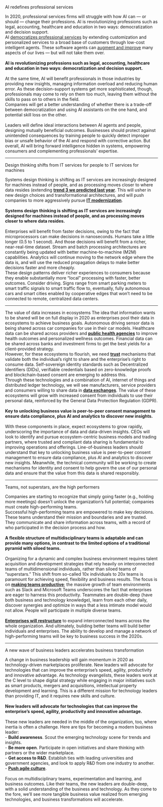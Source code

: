 
AI redefines professional services

In 2020, professional services firms will struggle with how AI can — or should — change their professions. AI is revolutionizing professions such as legal, accounting, healthcare and education in two ways: democratization and decision support.<br>AI [democratizes professional services](https://www.dxc.technology/analytics/insights/146174-ai_predictions_for_2019_2021) by extending customization and personalized services to a broad base of customers through low-cost intelligent agents. These software agents can [augment and improve](https://www.dxc.technology/workplace_and_mobility/insights/143658-how_digital_solutions_deliver_the_support_experience_employees_want) many aspects of our lives — but will not take them over.<br><br>**AI is revolutionizing professions such as legal, accounting, healthcare and education in two ways: democratization and decision support.**<br><br>At the same time, AI will benefit professionals in those industries by providing new insights, managing information overload and reducing human error. As these decision-support systems get more sophisticated, though, professionals may come to rely on them too much, leaving them without the skills to pass on to others in the field.<br>Companies will get a better understanding of whether there is a trade-off between democratization and using AI assistants on the one hand, and potential skill loss on the other.<br><br>Leaders will define ideal interactions between AI agents and people, designing mutually beneficial outcomes. Businesses should protect against unintended consequences by training people to quickly detect improper bias or unsafe behavior of the AI and respond with corrective action. But overall, AI will bring forward intelligence hidden in systems, empowering consumers and complementing professionals’ expertise.


---

Design thinking shifts from IT services for people to IT services for machines

Systems design thinking is shifting as IT services are increasingly designed for machines instead of people, and as processing moves closer to where data resides (extending [**trend 3 we predicted last year**](https://www.dxc.technology/innovation/insights/145729-6_digital_trends_to_accelerate_business_transformation_in_2019). This will usher in new design choices and transformational architectures, and will push companies to more aggressively pursue [**IT modernization**](https://www.dxc.technology/digital_transformation/insights/147254-use_it_modernization_to_accelerate_and_scale_business_transformation).<br><br>**Systems design thinking is shifting as IT services are increasingly designed for machines instead of people, and as processing moves closer to where data resides.** <br><br> Enterprises will benefit from faster decisions, owing to the fact that microprocessors can make decisions in nanoseconds. Humans take a little longer (0.5 to 1 second). And those decisions will benefit from a richer, near-real-time dataset. Stream and batch processing architectures are constantly being updated with better machine-to-machine (M2M) capabilities. Analytics will continue moving to the network edge where the data is, and will use the reduced propagation delays to make better decisions faster and more cheaply.<br>These design patterns deliver richer experiences to consumers because they enable substantially more “local” processing with faster, better outcomes. Consider driving. Signs range from smart parking meters to smart traffic signals to smart traffic flow to, eventually, fully autonomous cars and smart cities enabled by cooperative edges that won’t need to be connected to remote, centralized data centers.

----

The value of data increases in ecosystems
The idea that information wants to be shared will be on full display in 2020 as enterprises pool their data in ecosystems to achieve business goals. Autonomous driving sensor data is being shared across car companies for use in their car models. Healthcare data can be shared across providers and [**public health agencies**](https://www.dxc.technology/healthcare/insights/145323-one_of_medicine_s_largest_research_projects_just_launched_nationally_all_of_us_research_program) to improve health outcomes and personalized wellness outcomes. Financial data can be shared across banks and investment firms to get the best yields for a client-provided strategy.<br>However, for these ecosystems to flourish, we need [**trust**](https://blogs.dxc.technology/2019/08/21/the-importance-of-data-ethics-in-healthcare-it/) mechanisms that validate both the individual’s right to share and the enterprise’s right to consume data. Self-sovereign identity standards such as Decentralized Identifiers (DIDs), verifiable credentials based on zero-knowledge proofs and blockchain-based consent are emerging to address this.<br>Through these technologies and a combination of AI, internet of things and distributed ledger technology, we will see manufacturers, service providers and consumers willing to share data in [**data exchanges**](https://blogs.dxc.technology/2019/11/06/making-the-leap-to-rich-data-sharing-in-healthcare-through-digital-transformation/). The value of these ecosystems will grow with increased consent from individuals to use their personal data, reinforced by the General Data Protection Regulation (GDPR).<br><br>**Key to unlocking business value is peer-to-peer consent management to ensure data compliance, plus AI and analytics to discover new insights.**<br><br>With these components in place, expect ecosystems to grow rapidly, underscoring the importance of data and data-driven insights. CEOs will look to identify and pursue ecosystem-centric business models and trading partners, where trusted and compliant data sharing is fundamental to improving operations and offerings. Line-of-business leaders should understand that key to unlocking business value is peer-to-peer consent management to ensure data compliance, plus AI and analytics to discover new insights. Meanwhile, the technical community will be working to create mechanisms for identity and consent to help govern the use of our personal data and ensure that the value from this data is shared responsibly.


---



Teams, not superstars, are the high performers

Companies are starting to recognize that simply going faster (e.g., holding more meetings) doesn’t unlock the organization’s full potential; companies must create high-performing teams.<br>Successful high-performing teams are empowered to make key decisions. These teams understand their mission and boundaries and are trusted. They communicate and share information across teams, with a record of who participated in the decision process and how. <br><br>**A flexible structure of multidisciplinary teams is adaptable and can provide many options, in contrast to the limited options of a traditional pyramid with siloed teams.**<br><br>Organizing for a dynamic and complex business environment requires talent acquisition and development strategies that rely heavily on interconnected teams of multidimensional individuals, rather than siloed teams of “superstars.” This shift from so-called 10x individuals to 20x teams is paramount for achieving speed, flexibility and business results. The focus is on [**making teams productive**](https://www.dxc.technology/workplace_and_mobility/insights/135966-redefine_your_digital_workplace_as_an_innovation_center); the massive growth of team environments such as Slack and Microsoft Teams underscores the fact that enterprises are eager to harness this productivity. Teammates are double-deep (have both business and technology knowledge), learn from each other daily, discover synergies and optimize in ways that a less intimate model would not allow. People will participate in multiple diverse teams.<br><br>[**Enterprises will restructure**](https://blogs.dxc.technology/2019/10/29/4-tips-for-organizations-to-reap-the-benefits-of-the-gig-economy/) to expand interconnected teams across the whole organization. And ultimately, building better teams will build better individuals and enterprises. The ability to develop and manage a network of high-performing teams will be key to business success in the 2020s.



---



A new wave of business leaders accelerates business transformation

A change in business leadership will gain momentum in 2020 as technology-driven marketplaces proliferate. New leaders will advocate for technologies that can improve the enterprise’s speed, agility, productivity and innovative advantage. As technology evangelists, these leaders work at the C level to shape digital strategy while engaging in major initiatives such as smart products, mergers and acquisitions, intellectual property development and learning. This is a different mission for technology leaders than providing IT, and it requires new skills and culture.  <br><br>**New leaders will advocate for technologies that can improve the enterprise’s speed, agility, productivity and innovative advantage.** <br><br>These new leaders are needed in the middle of the organization, too, where inertia is often a challenge. Here are tips for becoming a modern business leader: <br>- **Build awareness**. Scout the emerging technology scene for trends and insights. <br>- **Be more open**. Participate in open initiatives and share thinking with partners or the wider marketplace. <br>- **Get access to R&D**. Establish ties with leading universities and government agencies, and look to apply R&D from one industry to another. <br>- [**Push agile culture**](https://www.dxc.technology/application_services/insights/147102-overcoming_common_mistakes_in_devops_agile_and_app_modernization). <br><br>Focus on multidisciplinary teams, experimentation and learning, and business outcomes. Like their teams, the new leaders are double-deep, with a solid understanding of the business and technology. As they come to the fore, we’ll see more tangible business value realized from emerging technologies, and business transformations will accelerate.